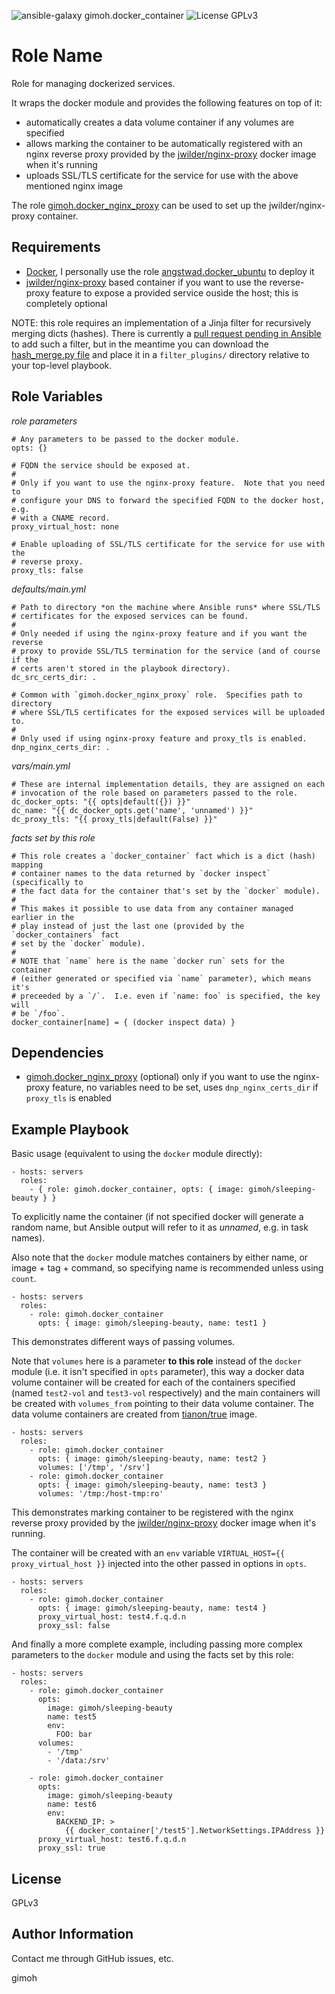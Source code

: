 ![ansible-galaxy gimoh.docker_container](https://img.shields.io/badge/ansible--galaxy-gimoh.docker__container-brightgreen.svg) ![License GPLv3](https://img.shields.io/badge/license-GPLv3-blue.svg)

Role Name
=========

Role for managing dockerized services.

It wraps the docker module and provides the following features on top of it:

- automatically creates a data volume container if any volumes are specified
- allows marking the container to be automatically registered with an
  nginx reverse proxy provided by the
  [jwilder/nginx-proxy](https://registry.hub.docker.com/u/jwilder/nginx-proxy/)
  docker image when it's running
- uploads SSL/TLS certificate for the service for use with the above mentioned
  nginx image

The role
[gimoh.docker_nginx_proxy](https://galaxy.ansible.com/list#/roles/3097) can be
used to set up the jwilder/nginx-proxy container.

Requirements
------------

- [Docker](https://www.docker.com/), I personally use the role
  [angstwad.docker_ubuntu](https://galaxy.ansible.com/list#/roles/292) to
  deploy it
- [jwilder/nginx-proxy](https://registry.hub.docker.com/u/jwilder/nginx-proxy/)
  based container if you want to use the reverse-proxy feature to expose a
  provided service ouside the host; this is completely optional

NOTE: this role requires an implementation of a Jinja filter for recursively
merging dicts (hashes).  There is currently a
[pull request pending in Ansible](https://github.com/ansible/ansible/pull/7872)
to add such a filter, but in the meantime you can download the
[hash_merge.py file](https://github.com/darkk/ansible/raw/merge_hash/lib/ansible/runner/filter_plugins/hash_merge.py)
and place it in a `filter_plugins/` directory relative to your top-level
playbook.

Role Variables
--------------

_role parameters_

```
# Any parameters to be passed to the docker module.
opts: {}

# FQDN the service should be exposed at.
#
# Only if you want to use the nginx-proxy feature.  Note that you need to
# configure your DNS to forward the specified FQDN to the docker host, e.g.
# with a CNAME record.
proxy_virtual_host: none

# Enable uploading of SSL/TLS certificate for the service for use with the
# reverse proxy.
proxy_tls: false
```

_defaults/main.yml_

```
# Path to directory *on the machine where Ansible runs* where SSL/TLS
# certificates for the exposed services can be found.
#
# Only needed if using the nginx-proxy feature and if you want the reverse
# proxy to provide SSL/TLS termination for the service (and of course if the
# certs aren't stored in the playbook directory).
dc_src_certs_dir: .

# Common with `gimoh.docker_nginx_proxy` role.  Specifies path to directory
# where SSL/TLS certificates for the exposed services will be uploaded to.
#
# Only used if using nginx-proxy feature and proxy_tls is enabled.
dnp_nginx_certs_dir: .
```

_vars/main.yml_

```
# These are internal implementation details, they are assigned on each
# invocation of the role based on parameters passed to the role.
dc_docker_opts: "{{ opts|default({}) }}"
dc_name: "{{ dc_docker_opts.get('name', 'unnamed') }}"
dc_proxy_tls: "{{ proxy_tls|default(False) }}"
```

_facts set by this role_

```
# This role creates a `docker_container` fact which is a dict (hash) mapping
# container names to the data returned by `docker inspect` (specifically to
# the fact data for the container that's set by the `docker` module).
#
# This makes it possible to use data from any container managed earlier in the
# play instead of just the last one (provided by the `docker_containers` fact
# set by the `docker` module).
#
# NOTE that `name` here is the name `docker run` sets for the container
# (either generated or specified via `name` parameter), which means it's
# preceeded by a `/`.  I.e. even if `name: foo` is specified, the key will
# be `/foo`.
docker_container[name] = { (docker inspect data) }
```

Dependencies
------------

- [gimoh.docker_nginx_proxy](https://galaxy.ansible.com/list#/roles/3097)
  (optional) only if you want to use the nginx-proxy feature, no variables
  need to be set, uses `dnp_nginx_certs_dir` if `proxy_tls` is enabled

Example Playbook
----------------

Basic usage (equivalent to using the `docker` module directly):

    - hosts: servers
      roles:
        - { role: gimoh.docker_container, opts: { image: gimoh/sleeping-beauty } }

To explicitly name the container (if not specified docker will generate a
random name, but Ansible output will refer to it as _unnamed_, e.g. in task
names).

Also note that the `docker` module matches containers by either name, or
image + tag + command, so specifying name is recommended unless using `count`.

    - hosts: servers
      roles:
        - role: gimoh.docker_container
          opts: { image: gimoh/sleeping-beauty, name: test1 }

This demonstrates different ways of passing volumes.

Note that `volumes` here is a parameter **to this role** instead of the
`docker` module (i.e. it isn't specified in `opts` parameter), this way a
docker data volume container will be created for each of the containers
specified (named `test2-vol` and `test3-vol` respectively) and the main
containers will be created with `volumes_from` pointing to their data volume
container.  The data volume containers are created from
[tianon/true](https://registry.hub.docker.com/u/tianon/true/) image.

    - hosts: servers
      roles:
        - role: gimoh.docker_container
          opts: { image: gimoh/sleeping-beauty, name: test2 }
          volumes: ['/tmp', '/srv']
        - role: gimoh.docker_container
          opts: { image: gimoh/sleeping-beauty, name: test3 }
          volumes: '/tmp:/host-tmp:ro'

This demonstrates marking container to be registered with the nginx reverse
proxy provided by the
[jwilder/nginx-proxy](https://registry.hub.docker.com/u/jwilder/nginx-proxy/)
docker image when it's running.

The container will be created with an `env` variable
`VIRTUAL_HOST={{ proxy_virtual_host }}` injected into the other passed in
options in `opts`.

    - hosts: servers
      roles:
        - role: gimoh.docker_container
          opts: { image: gimoh/sleeping-beauty, name: test4 }
          proxy_virtual_host: test4.f.q.d.n
          proxy_ssl: false

And finally a more complete example, including passing more complex parameters
to the `docker` module and using the facts set by this role:

    - hosts: servers
      roles:
        - role: gimoh.docker_container
          opts:
            image: gimoh/sleeping-beauty
            name: test5
            env:
              FOO: bar
          volumes:
            - '/tmp'
            - '/data:/srv'

        - role: gimoh.docker_container
          opts:
            image: gimoh/sleeping-beauty
            name: test6
            env:
              BACKEND_IP: >
                {{ docker_container['/test5'].NetworkSettings.IPAddress }}
          proxy_virtual_host: test6.f.q.d.n
          proxy_ssl: true

License
-------

GPLv3

Author Information
------------------

Contact me through GitHub issues, etc.

gimoh

